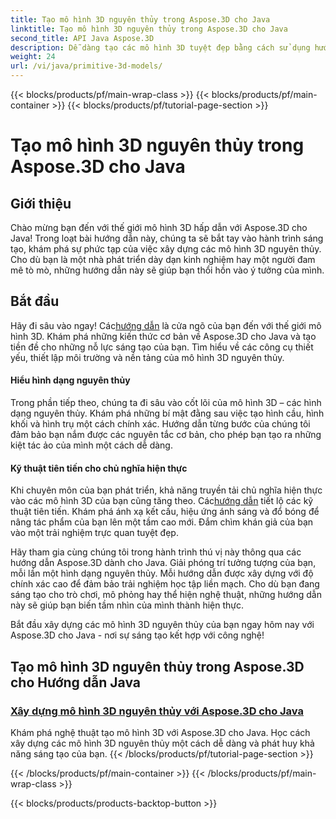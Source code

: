 ```yaml
---
title: Tạo mô hình 3D nguyên thủy trong Aspose.3D cho Java
linktitle: Tạo mô hình 3D nguyên thủy trong Aspose.3D cho Java
second_title: API Java Aspose.3D
description: Dễ dàng tạo các mô hình 3D tuyệt đẹp bằng cách sử dụng hướng dẫn Aspose.3D cho Java. Giải phóng khả năng sáng tạo của bạn với hướng dẫn từng bước về cách xây dựng mô hình 3D nguyên thủy.
weight: 24
url: /vi/java/primitive-3d-models/
---
```


{{< blocks/products/pf/main-wrap-class >}}
{{< blocks/products/pf/main-container >}}
{{< blocks/products/pf/tutorial-page-section >}}

# Tạo mô hình 3D nguyên thủy trong Aspose.3D cho Java



## Giới thiệu

Chào mừng bạn đến với thế giới mô hình 3D hấp dẫn với Aspose.3D cho Java! Trong loạt bài hướng dẫn này, chúng ta sẽ bắt tay vào hành trình sáng tạo, khám phá sự phức tạp của việc xây dựng các mô hình 3D nguyên thủy. Cho dù bạn là một nhà phát triển dày dạn kinh nghiệm hay một người đam mê tò mò, những hướng dẫn này sẽ giúp bạn thổi hồn vào ý tưởng của mình.

## Bắt đầu

 Hãy đi sâu vào ngay! Các[hướng dẫn](./building-primitive-3d-models/) là cửa ngõ của bạn đến với thế giới mô hình 3D. Khám phá những kiến thức cơ bản về Aspose.3D cho Java và tạo tiền đề cho những nỗ lực sáng tạo của bạn. Tìm hiểu về các công cụ thiết yếu, thiết lập môi trường và nền tảng của mô hình 3D nguyên thủy.

#### Hiểu hình dạng nguyên thủy

Trong phần tiếp theo, chúng ta đi sâu vào cốt lõi của mô hình 3D – các hình dạng nguyên thủy. Khám phá những bí mật đằng sau việc tạo hình cầu, hình khối và hình trụ một cách chính xác. Hướng dẫn từng bước của chúng tôi đảm bảo bạn nắm được các nguyên tắc cơ bản, cho phép bạn tạo ra những kiệt tác ảo của mình một cách dễ dàng.

#### Kỹ thuật tiên tiến cho chủ nghĩa hiện thực

Khi chuyên môn của bạn phát triển, khả năng truyền tải chủ nghĩa hiện thực vào các mô hình 3D của bạn cũng tăng theo. Các[hướng dẫn](./building-primitive-3d-models/) tiết lộ các kỹ thuật tiên tiến. Khám phá ánh xạ kết cấu, hiệu ứng ánh sáng và đổ bóng để nâng tác phẩm của bạn lên một tầm cao mới. Đắm chìm khán giả của bạn vào một trải nghiệm trực quan tuyệt đẹp.

Hãy tham gia cùng chúng tôi trong hành trình thú vị này thông qua các hướng dẫn Aspose.3D dành cho Java. Giải phóng trí tưởng tượng của bạn, mỗi lần một hình dạng nguyên thủy. Mỗi hướng dẫn được xây dựng với độ chính xác cao để đảm bảo trải nghiệm học tập liền mạch. Cho dù bạn đang sáng tạo cho trò chơi, mô phỏng hay thể hiện nghệ thuật, những hướng dẫn này sẽ giúp bạn biến tầm nhìn của mình thành hiện thực.

Bắt đầu xây dựng các mô hình 3D nguyên thủy của bạn ngay hôm nay với Aspose.3D cho Java - nơi sự sáng tạo kết hợp với công nghệ!
## Tạo mô hình 3D nguyên thủy trong Aspose.3D cho Hướng dẫn Java
### [Xây dựng mô hình 3D nguyên thủy với Aspose.3D cho Java](./building-primitive-3d-models/)
Khám phá nghệ thuật tạo mô hình 3D với Aspose.3D cho Java. Học cách xây dựng các mô hình 3D nguyên thủy một cách dễ dàng và phát huy khả năng sáng tạo của bạn.
{{< /blocks/products/pf/tutorial-page-section >}}

{{< /blocks/products/pf/main-container >}}
{{< /blocks/products/pf/main-wrap-class >}}

{{< blocks/products/products-backtop-button >}}
